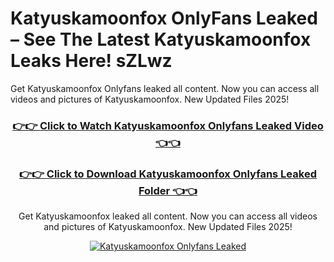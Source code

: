 # Katyuskamoonfox OnlyFans Leaked – See The Latest Katyuskamoonfox Leaks Here! sZLwz

Get Katyuskamoonfox Onlyfans leaked all content. Now you can access all videos and pictures of Katyuskamoonfox. New Updated Files 2025!  
<div align="center">
  
### [👉👉 Click to Watch Katyuskamoonfox Onlyfans Leaked Video 👈👈](https://links2leaks.com/katyuskamoonfox)  
### [👉👉 Click to Download Katyuskamoonfox Onlyfans Leaked Folder 👈👈](https://links2leaks.com/katyuskamoonfox)  

Get Katyuskamoonfox leaked all content. Now you can access all videos and pictures of Katyuskamoonfox. New Updated Files 2025!  

[![Katyuskamoonfox Onlyfans Leaked](https://i.ibb.co/93hzkbrt/l2l.gif)](https://links2leaks.com/katyuskamoonfox)  

</div>
